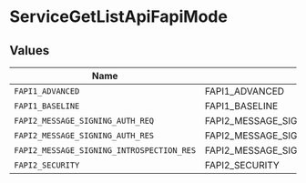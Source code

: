 # ServiceGetListApiFapiMode


## Values

| Name                                      | Value                                     |
| ----------------------------------------- | ----------------------------------------- |
| `FAPI1_ADVANCED`                          | FAPI1_ADVANCED                            |
| `FAPI1_BASELINE`                          | FAPI1_BASELINE                            |
| `FAPI2_MESSAGE_SIGNING_AUTH_REQ`          | FAPI2_MESSAGE_SIGNING_AUTH_REQ            |
| `FAPI2_MESSAGE_SIGNING_AUTH_RES`          | FAPI2_MESSAGE_SIGNING_AUTH_RES            |
| `FAPI2_MESSAGE_SIGNING_INTROSPECTION_RES` | FAPI2_MESSAGE_SIGNING_INTROSPECTION_RES   |
| `FAPI2_SECURITY`                          | FAPI2_SECURITY                            |